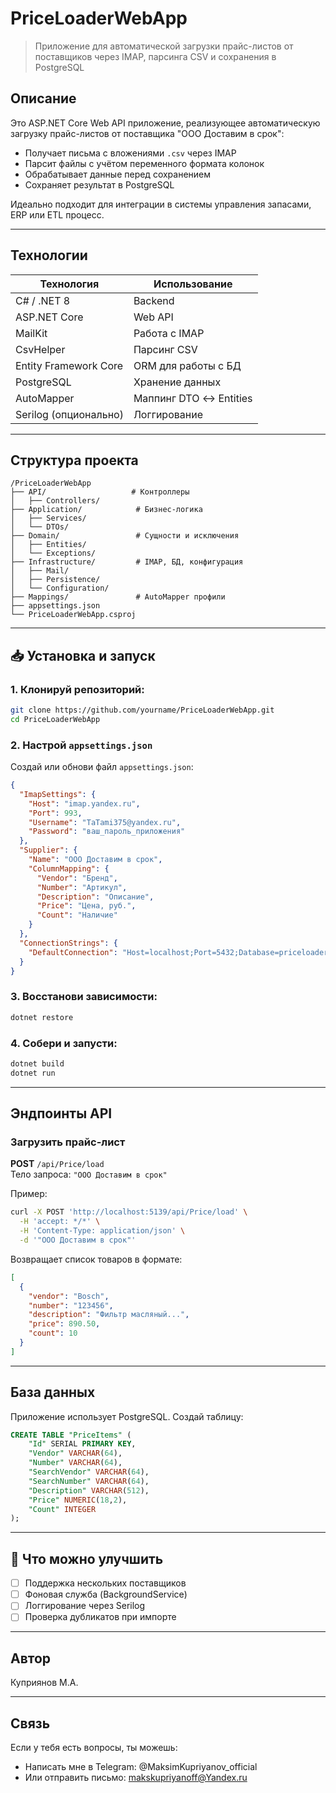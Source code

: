 # PriceLoaderWebApp

> Приложение для автоматической загрузки прайс-листов от поставщиков через IMAP, парсинга CSV и сохранения в PostgreSQL

## Описание

Это ASP.NET Core Web API приложение, реализующее автоматическую загрузку прайс-листов от поставщика "ООО Доставим в срок":
- Получает письма с вложениями `.csv` через IMAP
- Парсит файлы с учётом переменного формата колонок
- Обрабатывает данные перед сохранением
- Сохраняет результат в PostgreSQL

Идеально подходит для интеграции в системы управления запасами, ERP или ETL процесс.

---

## Технологии

| Технология | Использование |
|------------|---------------|
| C# / .NET 8 | Backend |
| ASP.NET Core | Web API |
| MailKit | Работа с IMAP |
| CsvHelper | Парсинг CSV |
| Entity Framework Core | ORM для работы с БД |
| PostgreSQL | Хранение данных |
| AutoMapper | Маппинг DTO ↔ Entities |
| Serilog (опционально) | Логгирование |

---

## Структура проекта

```
/PriceLoaderWebApp
├── API/                   # Контроллеры
│   ├── Controllers/
├── Application/            # Бизнес-логика
│   ├── Services/
│   └── DTOs/
├── Domain/                 # Сущности и исключения
│   ├── Entities/
│   └── Exceptions/
├── Infrastructure/         # IMAP, БД, конфигурация
│   ├── Mail/
│   ├── Persistence/
│   └── Configuration/
├── Mappings/               # AutoMapper профили
├── appsettings.json
└── PriceLoaderWebApp.csproj
```

---

## 📥 Установка и запуск

### 1. Клонируй репозиторий:

```bash
git clone https://github.com/yourname/PriceLoaderWebApp.git
cd PriceLoaderWebApp
```

### 2. Настрой `appsettings.json`

Создай или обнови файл `appsettings.json`:

```json
{
  "ImapSettings": {
    "Host": "imap.yandex.ru",
    "Port": 993,
    "Username": "TaTami375@yandex.ru",
    "Password": "ваш_пароль_приложения"
  },
  "Supplier": {
    "Name": "ООО Доставим в срок",
    "ColumnMapping": {
      "Vendor": "Бренд",
      "Number": "Артикул",
      "Description": "Описание",
      "Price": "Цена, руб.",
      "Count": "Наличие"
    }
  },
  "ConnectionStrings": {
    "DefaultConnection": "Host=localhost;Port=5432;Database=priceloaderdb;Username=postgres;Password=yourpassword"
  }
}
```

### 3. Восстанови зависимости:

```bash
dotnet restore
```

### 4. Собери и запусти:

```bash
dotnet build
dotnet run
```

---

## Эндпоинты API

### Загрузить прайс-лист

**POST** `/api/Price/load`  
Тело запроса: `"ООО Доставим в срок"`

Пример:
```bash
curl -X POST 'http://localhost:5139/api/Price/load' \
  -H 'accept: */*' \
  -H 'Content-Type: application/json' \
  -d '"ООО Доставим в срок"'
```

Возвращает список товаров в формате:

```json
[
  {
    "vendor": "Bosch",
    "number": "123456",
    "description": "Фильтр масляный...",
    "price": 890.50,
    "count": 10
  }
]
```

---

## База данных

Приложение использует PostgreSQL. Создай таблицу:

```sql
CREATE TABLE "PriceItems" (
    "Id" SERIAL PRIMARY KEY,
    "Vendor" VARCHAR(64),
    "Number" VARCHAR(64),
    "SearchVendor" VARCHAR(64),
    "SearchNumber" VARCHAR(64),
    "Description" VARCHAR(512),
    "Price" NUMERIC(18,2),
    "Count" INTEGER
);
```

---

## 🧪 Что можно улучшить

- [ ] Поддержка нескольких поставщиков
- [ ] Фоновая служба (BackgroundService)
- [ ] Логгирование через Serilog
- [ ] Проверка дубликатов при импорте

---


## Автор

Куприянов М.А. 

---

## Связь

Если у тебя есть вопросы, ты можешь:
- Написать мне в Telegram: @MaksimKupriyanov_official
- Или отправить письмо: makskupriyanoff@Yandex.ru
```

